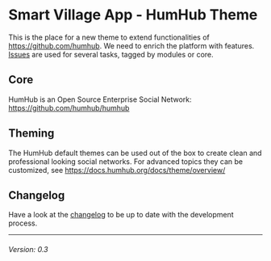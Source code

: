 # Smart Village App - HumHub Theme

This is the place for a new theme to extend functionalities of https://github.com/humhub. We need to enrich the platform with features. [Issues](https://github.com/ikuseiGmbH/smart-village-app-humhub-theme/issues) are used for several tasks, tagged by modules or core.

## Core

HumHub is an Open Source Enterprise Social Network: https://github.com/humhub/humhub

## Theming

The HumHub default themes can be used out of the box to create clean and professional looking social networks. For advanced topics they can be customized, see https://docs.humhub.org/docs/theme/overview/

## Changelog

Have a look at the [changelog](./CHANGELOG.md) to be up to date with the development process.

---

###### Version: 0.3
